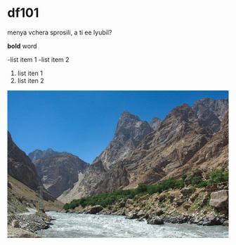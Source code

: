 # df101
menya vchera sprosili, a ti ee lyubil?

**bold** word

-list item 1
-list item 2

1. list iten 1
2. list iten 2



![Img](pamir-mountains3.jpg)
